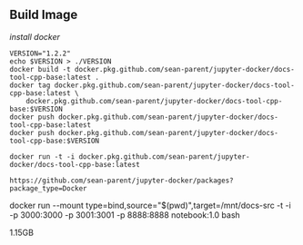 ## Build Image
_install docker_


```
VERSION="1.2.2"
echo $VERSION > ./VERSION
docker build -t docker.pkg.github.com/sean-parent/jupyter-docker/docs-tool-cpp-base:latest .
docker tag docker.pkg.github.com/sean-parent/jupyter-docker/docs-tool-cpp-base:latest \
    docker.pkg.github.com/sean-parent/jupyter-docker/docs-tool-cpp-base:$VERSION
docker push docker.pkg.github.com/sean-parent/jupyter-docker/docs-tool-cpp-base:latest
docker push docker.pkg.github.com/sean-parent/jupyter-docker/docs-tool-cpp-base:$VERSION
```

```
docker run -t -i docker.pkg.github.com/sean-parent/jupyter-docker/docs-tool-cpp-base:latest

https://github.com/sean-parent/jupyter-docker/packages?package_type=Docker

```

docker run --mount type=bind,source="$(pwd)",target=/mnt/docs-src  -t -i -p 3000:3000 -p 3001:3001 -p 8888:8888 notebook:1.0  bash


1.15GB
